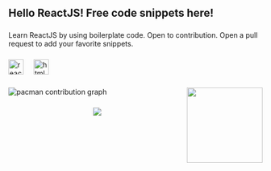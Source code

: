 <h2 align="left">Hello ReactJS! Free code snippets here!</h2>

###

<p align="left">Learn ReactJS by using boilerplate code. Open to contribution. Open a pull request to add your favorite snippets.</p>

###

<div align="left">
  <img src="https://cdn.jsdelivr.net/gh/devicons/devicon/icons/react/react-original.svg" height="30" alt="react logo"  />
  <img width="12" />
  <img src="https://cdn.jsdelivr.net/gh/devicons/devicon/icons/html5/html5-original.svg" height="30" alt="html5 logo"  />
</div>

###

<img align="right" height="150" src="https://i.gifer.com/LLp9.gif"  />

###

<picture>
  <source media="(prefers-color-scheme: dark)" srcset="https://raw.githubusercontent.com/rutkat/rutkat/output/pacman-contribution-graph-dark.svg">
  <source media="(prefers-color-scheme: light)" srcset="https://raw.githubusercontent.com/rutkat/rutkat/output/pacman-contribution-graph.svg">
  <img alt="pacman contribution graph" src="https://raw.githubusercontent.com/rutkat/rutkat/output/pacman-contribution-graph.svg">
</picture>

###

<div align="center">
  <img src="https://visitor-badge.laobi.icu/badge?page_id=rutkat.rutkat&"  />
</div>

###

